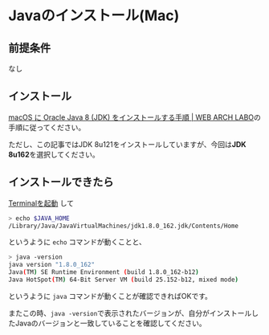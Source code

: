 # Javaのインストール(Mac)

## 前提条件

なし

## インストール

[macOS に Oracle Java 8 (JDK) をインストールする手順 | WEB ARCH LABO](https://weblabo.oscasierra.net/java-install-oracle-jdk8-macosx/)の手順に従ってください。

ただし、この記事ではJDK 8u121をインストールしていますが、今回は**JDK 8u162**を選択してください。

## インストールできたら

[Terminalを起動](tipsForMac.md#terminalの起動方法) して
```sh
> echo $JAVA_HOME
/Library/Java/JavaVirtualMachines/jdk1.8.0_162.jdk/Contents/Home
```
というように `echo` コマンドが動くことと、
```sh
> java -version
java version "1.8.0_162"
Java(TM) SE Runtime Environment (build 1.8.0_162-b12)
Java HotSpot(TM) 64-Bit Server VM (build 25.152-b12, mixed mode)
```
というように `java` コマンドが動くことが確認できればOKです。

またこの時、`java -version`で表示されたバージョンが、自分がインストールしたJavaのバージョンと一致していることを確認してください。
